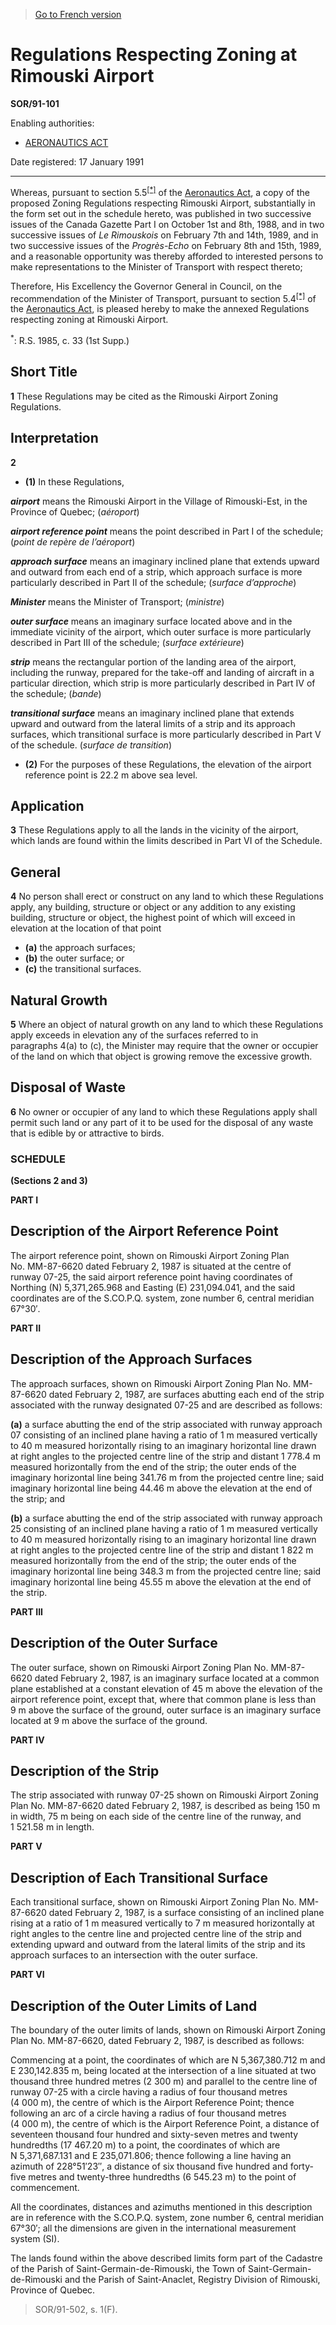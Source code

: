 > [Go to French version](/fr/Règlements/Décrets,%20ordonnances%20et%20règlements%20statutaires/91/101.md)

# Regulations Respecting Zoning at Rimouski Airport

**SOR/91-101**

Enabling authorities: 
- [AERONAUTICS ACT](/en/Acts/Revised%20Statutes%20of%20Canada/A/A-2.md)

Date registered: 17 January 1991

----------

Whereas, pursuant to section 5.5<sup><a href='#footnote1star_e'>[*]</a></sup> of the [Aeronautics Act](/en/Acts/Revised%20Statutes%20of%20Canada/A/A-2.md), a copy of the proposed Zoning Regulations respecting Rimouski Airport, substantially in the form set out in the schedule hereto, was published in two successive issues of the Canada Gazette Part I on October 1st and 8th, 1988, and in two successive issues of *Le Rimouskois* on February 7th and 14th, 1989, and in two successive issues of the *Progrès-Echo* on February 8th and 15th, 1989, and a reasonable opportunity was thereby afforded to interested persons to make representations to the Minister of Transport with respect thereto;

Therefore, His Excellency the Governor General in Council, on the recommendation of the Minister of Transport, pursuant to section 5.4<sup><a href='#footnote1star_e'>[*]</a></sup> of the [Aeronautics Act](/en/Acts/Revised%20Statutes%20of%20Canada/A/A-2.md), is pleased hereby to make the annexed Regulations respecting zoning at Rimouski Airport.



<a name='footnote1star_e'><sup>*</sup></a>: R.S. 1985, c. 33 (1st Supp.)<br />


## Short Title


**1** These Regulations may be cited as the Rimouski Airport Zoning Regulations.




## Interpretation


**2** 

- **(1)** In these Regulations,

***airport*** means the Rimouski Airport in the Village of Rimouski-Est, in the Province of Quebec; (*aéroport*)

***airport reference point*** means the point described in Part I of the schedule; (*point de repère de l’aéroport*)

***approach surface*** means an imaginary inclined plane that extends upward and outward from each end of a strip, which approach surface is more particularly described in Part II of the schedule; (*surface d’approche*)

***Minister*** means the Minister of Transport; (*ministre*)

***outer surface*** means an imaginary surface located above and in the immediate vicinity of the airport, which outer surface is more particularly described in Part III of the schedule; (*surface extérieure*)

***strip*** means the rectangular portion of the landing area of the airport, including the runway, prepared for the take-off and landing of aircraft in a particular direction, which strip is more particularly described in Part IV of the schedule; (*bande*)

***transitional surface*** means an imaginary inclined plane that extends upward and outward from the lateral limits of a strip and its approach surfaces, which transitional surface is more particularly described in Part V of the schedule. (*surface de transition*)

- **(2)** For the purposes of these Regulations, the elevation of the airport reference point is 22.2 m above sea level.




## Application


**3** These Regulations apply to all the lands in the vicinity of the airport, which lands are found within the limits described in Part VI of the Schedule.




## General


**4** No person shall erect or construct on any land to which these Regulations apply, any building, structure or object or any addition to any existing building, structure or object, the highest point of which will exceed in elevation at the location of that point
- **(a)** the approach surfaces;
- **(b)** the outer surface; or
- **(c)** the transitional surfaces.




## Natural Growth


**5** Where an object of natural growth on any land to which these Regulations apply exceeds in elevation any of the surfaces referred to in paragraphs 4(a) to (c), the Minister may require that the owner or occupier of the land on which that object is growing remove the excessive growth.




## Disposal of Waste


**6** No owner or occupier of any land to which these Regulations apply shall permit such land or any part of it to be used for the disposal of any waste that is edible by or attractive to birds.




### **SCHEDULE** 
**(Sections 2 and 3)**

**PART I** 
## Description of the Airport Reference Point

The airport reference point, shown on Rimouski Airport Zoning Plan No. MM-87-6620 dated February 2, 1987 is situated at the centre of runway 07-25, the said airport reference point having coordinates of Northing (N) 5,371,265.968 and Easting (E) 231,094.041, and the said coordinates are of the S.CO.P.Q. system, zone number 6, central meridian 67°30′.



**PART II** 
## Description of the Approach Surfaces

The approach surfaces, shown on Rimouski Airport Zoning Plan No. MM-87-6620 dated February 2, 1987, are surfaces abutting each end of the strip associated with the runway designated 07-25 and are described as follows:

**(a)** a surface abutting the end of the strip associated with runway approach 07 consisting of an inclined plane having a ratio of 1 m measured vertically to 40 m measured horizontally rising to an imaginary horizontal line drawn at right angles to the projected centre line of the strip and distant 1 778.4 m measured horizontally from the end of the strip; the outer ends of the imaginary horizontal line being 341.76 m from the projected centre line; said imaginary horizontal line being 44.46 m above the elevation at the end of the strip; and



**(b)** a surface abutting the end of the strip associated with runway approach 25 consisting of an inclined plane having a ratio of 1 m measured vertically to 40 m measured horizontally rising to an imaginary horizontal line drawn at right angles to the projected centre line of the strip and distant 1 822 m measured horizontally from the end of the strip; the outer ends of the imaginary horizontal line being 348.3 m from the projected centre line; said imaginary horizontal line being 45.55 m above the elevation at the end of the strip.





**PART III** 
## Description of the Outer Surface

The outer surface, shown on Rimouski Airport Zoning Plan No. MM-87-6620 dated February 2, 1987, is an imaginary surface located at a common plane established at a constant elevation of 45 m above the elevation of the airport reference point, except that, where that common plane is less than 9 m above the surface of the ground, outer surface is an imaginary surface located at 9 m above the surface of the ground.



**PART IV** 
## Description of the Strip

The strip associated with runway 07-25 shown on Rimouski Airport Zoning Plan No. MM-87-6620 dated February 2, 1987, is described as being 150 m in width, 75 m being on each side of the centre line of the runway, and 1 521.58 m in length.



**PART V** 
## Description of Each Transitional Surface

Each transitional surface, shown on Rimouski Airport Zoning Plan No. MM-87-6620 dated February 2, 1987, is a surface consisting of an inclined plane rising at a ratio of 1 m measured vertically to 7 m measured horizontally at right angles to the centre line and projected centre line of the strip and extending upward and outward from the lateral limits of the strip and its approach surfaces to an intersection with the outer surface.



**PART VI** 
## Description of the Outer Limits of Land

The boundary of the outer limits of lands, shown on Rimouski Airport Zoning Plan No. MM-87-6620, dated February 2, 1987, is described as follows:

Commencing at a point, the coordinates of which are N 5,367,380.712 m and E 230,142.835 m, being located at the intersection of a line situated at two thousand three hundred metres (2 300 m) and parallel to the centre line of runway 07-25 with a circle having a radius of four thousand metres (4 000 m), the centre of which is the Airport Reference Point; thence following an arc of a circle having a radius of four thousand metres (4 000 m), the centre of which is the Airport Reference Point, a distance of seventeen thousand four hundred and sixty-seven metres and twenty hundredths (17 467.20 m) to a point, the coordinates of which are N 5,371,687.131 and E 235,071.806; thence following a line having an azimuth of 228°51′23″, a distance of six thousand five hundred and forty-five metres and twenty-three hundredths (6 545.23 m) to the point of commencement.



All the coordinates, distances and azimuths mentioned in this description are in reference with the S.CO.P.Q. system, zone number 6, central meridian 67°30′; all the dimensions are given in the international measurement system (SI).



The lands found within the above described limits form part of the Cadastre of the Parish of Saint-Germain-de-Rimouski, the Town of Saint-Germain-de-Rimouski and the Parish of Saint-Anaclet, Registry Division of Rimouski, Province of Quebec.




> SOR/91-502, s. 1(F).


